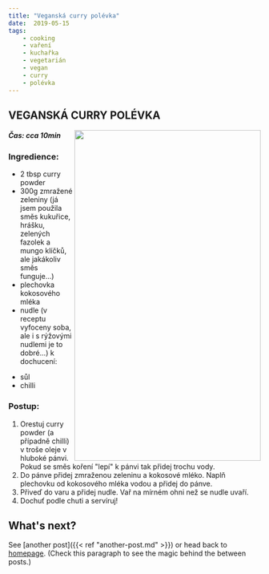 ```yaml
---
title: "Veganská curry polévka"
date:  2019-05-15
tags: 
    - cooking
    - vaření
    - kuchařka
    - vegetarián
    - vegan
    - curry
    - polévka
---
```


## VEGANSKÁ CURRY POLÉVKA

<img src="https://zljrta.db.files.1drv.com/y4mK2rKOgZY9IowR43Unwt-bkQS33ih9PikO0Or8oEW7avHAq33qMIjjOWLugDgBlacW7fimJbkEM6dV-gzpfX1gFEYHnifiuAoBSyAkATIu1NFsofCsF5wa14m0TLhDExi8_nOlOZ6Vf45X0_Ojl3VnseJm4ayIbFHzbLmF5sq1QYHefzfBYVDzD5Ti7JPBdOW8mzusBL8nR65bIgmHwaBlg?width=372&height=660&cropmode=none" width="372" height="660" align="right" />

##### Čas: cca 10min

### Ingredience:
- 2 tbsp curry powder 
- 300g zmražené zeleniny (já jsem použila směs kukuřice, hrášku, zelených fazolek a mungo klíčků, ale jakákoliv směs funguje...)
- plechovka kokosového mléka
- nudle (v receptu vyfoceny soba, ale i s rýžovými nudlemi je to dobré...)
k dochucení:
* sůl
* chilli

### Postup: 
1. Orestuj curry powder (a případně chilli) v troše oleje v hluboké pánvi. Pokud se směs koření "lepí" k pánvi tak přidej trochu vody.
2. Do pánve přidej zmraženou zeleninu a kokosové mléko. Naplň plechovku od kokosového mléka vodou a přidej do pánve. 
3. Přiveď do varu a přidej nudle. Vař na mírném ohni než se nudle uvaří. 
4. Dochuť podle chuti a servíruj!






## What's next?

See [another post]({{< ref "another-post.md" >}}) or head back to [homepage](../../). (Check this paragraph to see the magic behind the between posts.)
